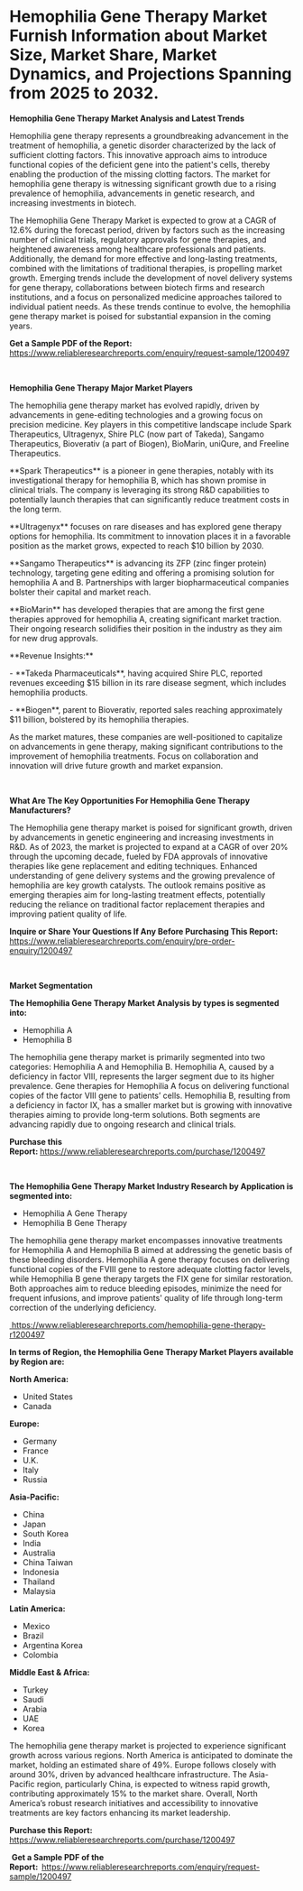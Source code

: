 <p><h1>Hemophilia Gene Therapy Market Furnish Information about Market Size, Market Share, Market Dynamics, and Projections Spanning from 2025 to 2032.</h1></p><p><strong>Hemophilia Gene Therapy Market Analysis and Latest Trends</strong></p>
<p><p>Hemophilia gene therapy represents a groundbreaking advancement in the treatment of hemophilia, a genetic disorder characterized by the lack of sufficient clotting factors. This innovative approach aims to introduce functional copies of the deficient gene into the patient's cells, thereby enabling the production of the missing clotting factors. The market for hemophilia gene therapy is witnessing significant growth due to a rising prevalence of hemophilia, advancements in genetic research, and increasing investments in biotech.</p><p>The Hemophilia Gene Therapy Market is expected to grow at a CAGR of 12.6% during the forecast period, driven by factors such as the increasing number of clinical trials, regulatory approvals for gene therapies, and heightened awareness among healthcare professionals and patients. Additionally, the demand for more effective and long-lasting treatments, combined with the limitations of traditional therapies, is propelling market growth. Emerging trends include the development of novel delivery systems for gene therapy, collaborations between biotech firms and research institutions, and a focus on personalized medicine approaches tailored to individual patient needs. As these trends continue to evolve, the hemophilia gene therapy market is poised for substantial expansion in the coming years.</p></p>
<p><strong>Get a Sample PDF of the Report:&nbsp;</strong> <a href="https://www.reliableresearchreports.com/enquiry/request-sample/1200497?utm_campaign=3288&utm_medium=2&utm_source=Github&utm_content=ia&utm_term=12042025&utm_id=hemophilia-gene-therapy">https://www.reliableresearchreports.com/enquiry/request-sample/1200497</a></p>
<p>&nbsp;</p>
<p><strong>Hemophilia Gene Therapy Major Market Players</strong></p>
<p><p>The hemophilia gene therapy market has evolved rapidly, driven by advancements in gene-editing technologies and a growing focus on precision medicine. Key players in this competitive landscape include Spark Therapeutics, Ultragenyx, Shire PLC (now part of Takeda), Sangamo Therapeutics, Bioverativ (a part of Biogen), BioMarin, uniQure, and Freeline Therapeutics.</p><p>**Spark Therapeutics** is a pioneer in gene therapies, notably with its investigational therapy for hemophilia B, which has shown promise in clinical trials. The company is leveraging its strong R&D capabilities to potentially launch therapies that can significantly reduce treatment costs in the long term.</p><p>**Ultragenyx** focuses on rare diseases and has explored gene therapy options for hemophilia. Its commitment to innovation places it in a favorable position as the market grows, expected to reach $10 billion by 2030.</p><p>**Sangamo Therapeutics** is advancing its ZFP (zinc finger protein) technology, targeting gene editing and offering a promising solution for hemophilia A and B. Partnerships with larger biopharmaceutical companies bolster their capital and market reach.</p><p>**BioMarin** has developed therapies that are among the first gene therapies approved for hemophilia A, creating significant market traction. Their ongoing research solidifies their position in the industry as they aim for new drug approvals.</p><p>**Revenue Insights:** </p><p>- **Takeda Pharmaceuticals**, having acquired Shire PLC, reported revenues exceeding $15 billion in its rare disease segment, which includes hemophilia products.</p><p>- **Biogen**, parent to Bioverativ, reported sales reaching approximately $11 billion, bolstered by its hemophilia therapies.</p><p>As the market matures, these companies are well-positioned to capitalize on advancements in gene therapy, making significant contributions to the improvement of hemophilia treatments. Focus on collaboration and innovation will drive future growth and market expansion.</p></p>
<p>&nbsp;</p>
<p><strong>What Are The Key Opportunities For Hemophilia Gene Therapy Manufacturers?</strong></p>
<p><p>The Hemophilia gene therapy market is poised for significant growth, driven by advancements in genetic engineering and increasing investments in R&D. As of 2023, the market is projected to expand at a CAGR of over 20% through the upcoming decade, fueled by FDA approvals of innovative therapies like gene replacement and editing techniques. Enhanced understanding of gene delivery systems and the growing prevalence of hemophilia are key growth catalysts. The outlook remains positive as emerging therapies aim for long-lasting treatment effects, potentially reducing the reliance on traditional factor replacement therapies and improving patient quality of life.</p></p>
<p><strong>Inquire or Share Your Questions If Any Before Purchasing This Report:</strong> <a href="https://www.reliableresearchreports.com/enquiry/pre-order-enquiry/1200497?utm_campaign=3288&utm_medium=2&utm_source=Github&utm_content=ia&utm_term=12042025&utm_id=hemophilia-gene-therapy">https://www.reliableresearchreports.com/enquiry/pre-order-enquiry/1200497</a></p>
<p>&nbsp;</p>
<p><strong>Market Segmentation</strong></p>
<p><strong>The Hemophilia Gene Therapy Market Analysis by types is segmented into:</strong></p>
<p><ul><li>Hemophilia A</li><li>Hemophilia B</li></ul></p>
<p><p>The hemophilia gene therapy market is primarily segmented into two categories: Hemophilia A and Hemophilia B. Hemophilia A, caused by a deficiency in factor VIII, represents the larger segment due to its higher prevalence. Gene therapies for Hemophilia A focus on delivering functional copies of the factor VIII gene to patients’ cells. Hemophilia B, resulting from a deficiency in factor IX, has a smaller market but is growing with innovative therapies aiming to provide long-term solutions. Both segments are advancing rapidly due to ongoing research and clinical trials.</p></p>
<p><strong>Purchase this Report:&nbsp;</strong><a href="https://www.reliableresearchreports.com/purchase/1200497?utm_campaign=3288&utm_medium=2&utm_source=Github&utm_content=ia&utm_term=12042025&utm_id=hemophilia-gene-therapy">https://www.reliableresearchreports.com/purchase/1200497</a></p>
<p>&nbsp;</p>
<p><strong>The Hemophilia Gene Therapy Market Industry Research by Application is segmented into:</strong></p>
<p><ul><li>Hemophilia A Gene Therapy</li><li>Hemophilia B Gene Therapy</li></ul></p>
<p><p>The hemophilia gene therapy market encompasses innovative treatments for Hemophilia A and Hemophilia B aimed at addressing the genetic basis of these bleeding disorders. Hemophilia A gene therapy focuses on delivering functional copies of the FVIII gene to restore adequate clotting factor levels, while Hemophilia B gene therapy targets the FIX gene for similar restoration. Both approaches aim to reduce bleeding episodes, minimize the need for frequent infusions, and improve patients' quality of life through long-term correction of the underlying deficiency.</p></p>
<p><a href="https://www.reliableresearchreports.com/hemophilia-gene-therapy-r1200497?utm_campaign=3288&utm_medium=2&utm_source=Github&utm_content=ia&utm_term=12042025&utm_id=hemophilia-gene-therapy">&nbsp;https://www.reliableresearchreports.com/hemophilia-gene-therapy-r1200497</a></p>
<p><strong>In terms of Region, the Hemophilia Gene Therapy Market Players available by Region are:</strong></p>
<p>
    <p> <strong> North America: </strong>
        <ul>
            <li>United States</li>
            <li>Canada</li>
        </ul>
        </p> 
    <p> <strong> Europe: </strong>
        <ul>
            <li>Germany</li>
            <li>France</li>
            <li>U.K.</li>
            <li>Italy</li>
            <li>Russia</li>
        </ul>
        </p> 
    <p> <strong> Asia-Pacific: </strong>
        <ul>
            <li>China</li>
            <li>Japan</li>
            <li>South Korea</li>
            <li>India</li>
            <li>Australia</li>
            <li>China Taiwan</li>
            <li>Indonesia</li>
            <li>Thailand</li>
            <li>Malaysia</li>
        </ul>
        </p> 
    <p> <strong> Latin America: </strong>
        <ul>
            <li>Mexico</li>
            <li>Brazil</li>
            <li>Argentina Korea</li>
            <li>Colombia</li>
        </ul>
        </p> 
    <p> <strong> Middle East & Africa: </strong>
        <ul>
            <li>Turkey</li>
            <li>Saudi</li>
            <li>Arabia</li>
            <li>UAE</li>
            <li>Korea</li>
        </ul>
    </p>
    </p>
<p><p>The hemophilia gene therapy market is projected to experience significant growth across various regions. North America is anticipated to dominate the market, holding an estimated share of 49%. Europe follows closely with around 30%, driven by advanced healthcare infrastructure. The Asia-Pacific region, particularly China, is expected to witness rapid growth, contributing approximately 15% to the market share. Overall, North America’s robust research initiatives and accessibility to innovative treatments are key factors enhancing its market leadership.</p></p>
<p><strong>Purchase this Report: </strong><a href="https://www.reliableresearchreports.com/purchase/1200497?utm_campaign=3288&utm_medium=2&utm_source=Github&utm_content=ia&utm_term=12042025&utm_id=hemophilia-gene-therapy">https://www.reliableresearchreports.com/purchase/1200497</a></p>
<p>&nbsp;<strong>Get a Sample PDF of the Report:&nbsp;&nbsp;</strong><a href="https://www.reliableresearchreports.com/enquiry/request-sample/1200497?utm_campaign=3288&utm_medium=2&utm_source=Github&utm_content=ia&utm_term=12042025&utm_id=hemophilia-gene-therapy">https://www.reliableresearchreports.com/enquiry/request-sample/1200497</a></p>
<p><strong></strong></p>
<p><p></p><p></p><p></p></p>